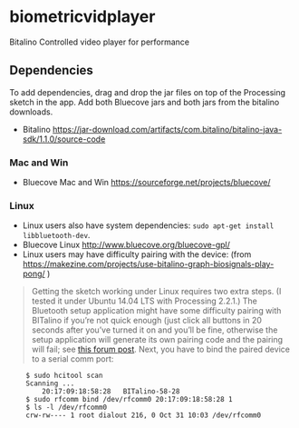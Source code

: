 # biometricvidplayer
Bitalino Controlled video player for performance

## Dependencies
To add dependencies, drag and drop the jar files on top of the Processing sketch in the app.  Add both Bluecove jars and both jars from the bitalino downloads.

* Bitalino https://jar-download.com/artifacts/com.bitalino/bitalino-java-sdk/1.1.0/source-code

### Mac and Win
* Bluecove Mac and Win https://sourceforge.net/projects/bluecove/

### Linux
* Linux users also have system dependencies: `sudo apt-get install libbluetooth-dev`.
* Bluecove Linux http://www.bluecove.org/bluecove-gpl/
* Linux users may have difficulty pairing with the device: (from https://makezine.com/projects/use-bitalino-graph-biosignals-play-pong/ )
>Getting the sketch working under Linux requires two extra steps. (I tested it under Ubuntu 14.04 LTS with Processing 2.2.1.) The Bluetooth setup application might have some difficulty pairing with BITalino if you’re not quick enough (just click all buttons in 20 seconds after you’ve turned it on and you’ll be fine, otherwise the setup application will generate its own pairing code and the pairing will fail; see [this forum post](https://bugs.launchpad.net/ubuntu/+source/gnome-bluetooth/+bug/551950). Next, you have to bind the paired device to a serial comm port:
```
    $ sudo hcitool scan
    Scanning ...
    	20:17:09:18:58:28	BITalino-58-28
    $ sudo rfcomm bind /dev/rfcomm0 20:17:09:18:58:28 1
    $ ls -l /dev/rfcomm0
    crw-rw---- 1 root dialout 216, 0 Oct 31 10:03 /dev/rfcomm0
```
